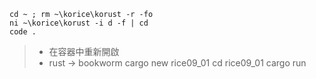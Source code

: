 ```
cd ~ ; rm ~\korice\korust -r -fo
ni ~\korice\korust -i d -f | cd
code .
```
> * 在容器中重新開啟
> * rust -> bookworm
cargo new rice09_01
cd rice09_01
cargo run
```
